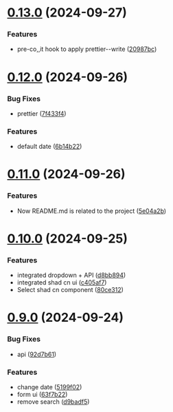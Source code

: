 # [0.13.0](https://github.com/Bashamega/TrendTrack/compare/v0.12.0...v0.13.0) (2024-09-27)


### Features

* pre-co,,it hook to apply prettier--write ([20987bc](https://github.com/Bashamega/TrendTrack/commit/20987bca0fafff7b82608af86eab3d2340353a8d))



# [0.12.0](https://github.com/Bashamega/TrendTrack/compare/v0.11.0...v0.12.0) (2024-09-26)


### Bug Fixes

* prettier ([7f433f4](https://github.com/Bashamega/TrendTrack/commit/7f433f4dddcf62e91fb1ffe7356f0362f6013958))


### Features

* default date ([6b14b22](https://github.com/Bashamega/TrendTrack/commit/6b14b222f5fd2247de4c16a2ac7fd48698225a8e))



# [0.11.0](https://github.com/Bashamega/TrendTrack/compare/v0.10.0...v0.11.0) (2024-09-26)


### Features

* Now README.md is related to the project ([5e04a2b](https://github.com/Bashamega/TrendTrack/commit/5e04a2b75de76c5f745674e68c200374885ad983))



# [0.10.0](https://github.com/Bashamega/TrendTrack/compare/v0.9.0...v0.10.0) (2024-09-25)


### Features

* integrated dropdown + API ([d8bb894](https://github.com/Bashamega/TrendTrack/commit/d8bb8941888c488effcec09c6980fded1229e9ee))
* integrated shad cn ui ([c405af7](https://github.com/Bashamega/TrendTrack/commit/c405af721accc294976c3f67dcf4f8e7b9e8dfe6))
* Select shad cn component ([80ce312](https://github.com/Bashamega/TrendTrack/commit/80ce312bb510aa8ce110e3af860537a8d4ddea7b))



# [0.9.0](https://github.com/Bashamega/TrendTrack/compare/v0.8.0...v0.9.0) (2024-09-24)


### Bug Fixes

* api ([92d7b61](https://github.com/Bashamega/TrendTrack/commit/92d7b61214640470e32db85956569c22fd8a9eaf))


### Features

* change date ([5199f02](https://github.com/Bashamega/TrendTrack/commit/5199f02ab81174b056bba413047ccab1017e1df8))
* form ui ([63f7b22](https://github.com/Bashamega/TrendTrack/commit/63f7b2273e627357b0665985f445e5d95ef52ca3))
* remove search ([d9badf5](https://github.com/Bashamega/TrendTrack/commit/d9badf57dafe3f12cf205af0bfa418b9a5f650a1))



